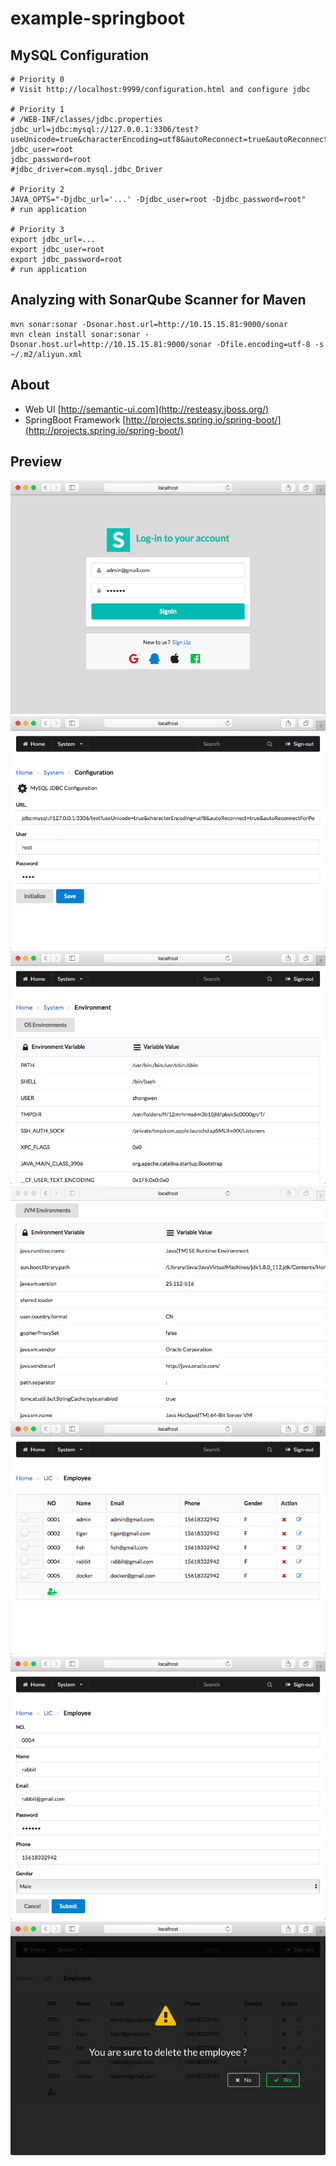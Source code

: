 # example-springboot


## MySQL Configuration

	# Priority 0
	# Visit http://localhost:9999/configuration.html and configure jdbc
	
	# Priority 1
	# /WEB-INF/classes/jdbc.properties
	jdbc_url=jdbc:mysql://127.0.0.1:3306/test?useUnicode=true&characterEncoding=utf8&autoReconnect=true&autoReconnectForPools=true&failOverReadOnly=false
	jdbc_user=root
	jdbc_password=root
	#jdbc_driver=com.mysql.jdbc_Driver
	
	# Priority 2
	JAVA_OPTS="-Djdbc_url='...' -Djdbc_user=root -Djdbc_password=root"
	# run application
	
	# Priority 3
	export jdbc_url=...
	export jdbc_user=root
	export jdbc_password=root
	# run application
  
## Analyzing with SonarQube Scanner for Maven
  
	mvn sonar:sonar -Dsonar.host.url=http://10.15.15.81:9000/sonar
	mvn clean install sonar:sonar -Dsonar.host.url=http://10.15.15.81:9000/sonar -Dfile.encoding=utf-8 -s ~/.m2/aliyun.xml
	
   
## About  
  
- Web UI [http://semantic-ui.com](http://resteasy.jboss.org/)
- SpringBoot Framework [http://projects.spring.io/spring-boot/](http://projects.spring.io/spring-boot/)
  
## Preview
  
![Alt text](README/signin.png)
![Alt text](README/configuration.png)
![Alt text](README/env-os.png)
![Alt text](README/env-jvm.png)
![Alt text](README/index.png)
![Alt text](README/edit.png)
![Alt text](README/delete.png)
  